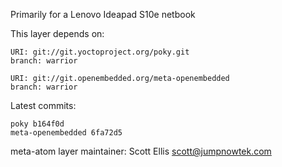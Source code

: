 Primarily for a Lenovo Ideapad S10e netbook

This layer depends on:

    URI: git://git.yoctoproject.org/poky.git
    branch: warrior

    URI: git://git.openembedded.org/meta-openembedded
    branch: warrior

Latest commits:

    poky b164f0d
    meta-openembedded 6fa72d5

meta-atom layer maintainer: Scott Ellis <scott@jumpnowtek.com>
